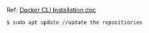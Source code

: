 Ref: [Docker CLI Installation doc](https://docs.docker.com/engine/install/ubuntu/#install-using-the-repository)

```
$ sudo apt update //update the repositiories
```
